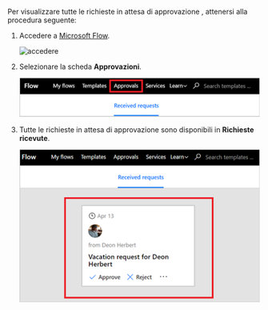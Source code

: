 Per visualizzare tutte le richieste in attesa di approvazione , attenersi alla procedura seguente:

1. Accedere a [Microsoft Flow](https://flow.microsoft.com).
   
    ![accedere](media/modern-approvals/sign-in.png)
2. Selezionare la scheda **Approvazioni**.
   
    ![scheda Approvazioni](media/modern-approvals/approvals-tab.png)
3. Tutte le richieste in attesa di approvazione sono disponibili in **Richieste ricevute**.
   
    ![richieste in sospeso](media/modern-approvals/pending-requests.png)

